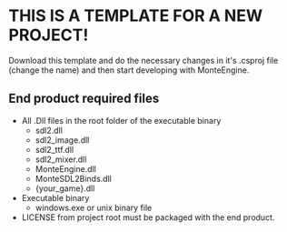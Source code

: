 # THIS IS A TEMPLATE FOR A NEW PROJECT!

Download this template and do the necessary changes in it's .csproj file (change the name) and then start developing with MonteEngine.


## End product required files 
 - All .Dll files in the root folder of the executable binary
    - sdl2.dll
    - sdl2_image.dll
    - sdl2_ttf.dll
    - sdl2_mixer.dll
    - MonteEngine.dll
    - MonteSDL2Binds.dll
    - {your_game}.dll
 - Executable binary
    - windows.exe or unix binary file
 - LICENSE from project root must be packaged with the end product.
